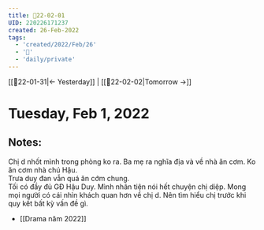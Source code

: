 ```yaml
---
title: 📝22-02-01
UID: 220226171237
created: 26-Feb-2022
tags:
  - 'created/2022/Feb/26'
  - '📅'
  - 'daily/private'
---
```

[[📝22-01-31|<- Yesterday]] | [[📝22-02-02|Tomorrow ->]]
# Tuesday, Feb 1, 2022

## Notes:
Chị d nhốt mình trong phòng ko ra. Ba mẹ ra nghĩa địa và về nhà ăn cơm. Ko ăn cơm nhà chú Hậu.  
Trưa duy đan vẫn quá ăn cớm chung.  
Tối có đầy đủ GĐ Hậu Duy. Mình nhân tiện nói hết chuyện chị diệp. Mong mọi người có cái nhìn khách quan hơn về chị d. Nên tìm hiểu chị trước khi quy kết bất kỳ vấn đề gì.

- [[Drama năm 2022]]